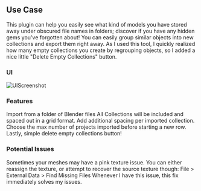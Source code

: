 ## Use Case

This plugin can help you easily see what kind of models you have stored away under obscured file names in folders; discover if you have any hidden gems you've forgotten about!
You can easily group similar objects into new collections and export them right away.
As I used this tool, I quickly realized how many empty collections you create by regrouping objects, so I added a nice little "Delete Empty Collections" button.



### UI


![UIScreenshot](https://github.com/user-attachments/assets/dd09e482-a262-4884-9373-ad4b13e4bf2c)




### Features


Import from a folder of Blender files
All Collections will be included and spaced out in a grid format.
Add additional spacing per imported collection.
Choose the max number of projects imported before starting a new row.
Lastly, simple delete empty collections button!




### Potential Issues
Sometimes your meshes may have a pink texture issue. You can either reassign the texture, or attempt to recover the source texture though:
File > External Data > Find Missing Files
Whenever I have this issue, this fix immediately solves my issues.
